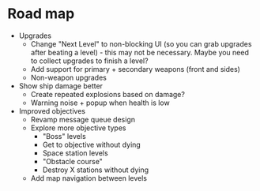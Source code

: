 # Road map

- Upgrades
  - Change "Next Level" to non-blocking UI (so you can grab upgrades after beating a level) - this may not be necessary. Maybe you need to collect upgrades to finish a level?
  - Add support for primary + secondary weapons (front and sides)
  - Non-weapon upgrades
- Show ship damage better
  - Create repeated explosions based on damage?
  - Warning noise + popup when health is low
- Improved objectives
  - Revamp message queue design
  - Explore more objective types
    - "Boss" levels
    - Get to objective without dying
    - Space station levels
    - "Obstacle course"
    - Destroy X stations without dying
  - Add map navigation between levels
